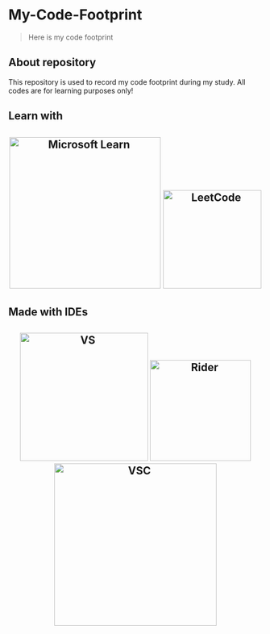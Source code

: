 # My-Code-Footprint
> Here is my code footprint
## About repository
This repository is used to record my code footprint during my study. All codes are for learning purposes only!
## Learn with
<h2 align="center">
  <img src="https://img.shields.io/badge/Microsoft_Learn-FFFFFF?style=for-the-badge&logo=microsoft&logoColor=258ffa" alt="Microsoft Learn" width="300">
  <img src="https://img.shields.io/badge/LeetCode-FFFFFF?style=for-the-badge&logo=LeetCode&logoColor=#d16c06" alt="LeetCode" width="195">
  <!--<img src="https://img.shields.io/badge/Runoob-FFFFFF?style=for-the-badge&logo=RUNOOB&logoColor=#d16c06" alt="LeetCode" width="195">--!>
</h2>

## Made with IDEs
<h2 align="center">
  <img src="https://img.shields.io/badge/Visual_Studio-FFFFFF?style=for-the-badge&logo=visual%20studio&logoColor=a679dd" alt="VS" width="254">
  <img src="https://img.shields.io/badge/JetBrains-FFFFFF?style=for-the-badge&logo=JetBrains&logoColor=black" alt="Rider" width="200">
  <img src="https://img.shields.io/badge/Visual_Studio_Code-FFFFFF?style=for-the-badge&logo=visual%20studio%20code&logoColor=229eff" alt="VSC" width="322">
  <!--<img src="https://img.shields.io/badge/Qt-%23217346.svg?style=for-the-badge&logo=Qt&logoColor=white" alt="QT" width="80">--!>
</h2>
